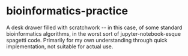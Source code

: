 # bioinformatics-practice
A desk drawer filled with scratchwork -- in this case, of some standard bioinformatics algorithms, in the worst sort of jupyter-notebook-esque spagetti code.
Primarily for my own understanding through quick implementation, not suitable for actual use.
